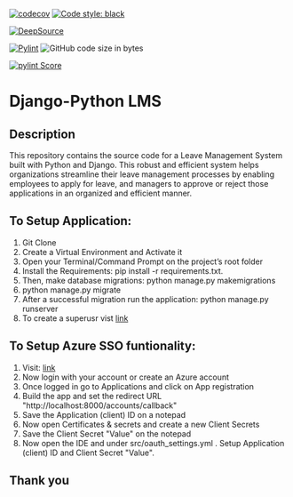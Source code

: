 [![codecov](https://codecov.io/gh/UtkarshV09/DeepStrat-LMS/branch/main/graph/badge.svg?token=WMJ5R8AHJT)](https://codecov.io/gh/UtkarshV09/DeepStrat-LMS)   [![Code style: black](https://img.shields.io/badge/code%20style-black-000000.svg)](https://github.com/psf/black) 

[![DeepSource](https://deepsource.io/gh/UtkarshV09/DeepStrat-LMS.svg)](https://deepsource.io/gh/UtkarshV09/DeepStrat-LMS/?ref=repository-badge)


[![Pylint](https://github.com/UtkarshV09/DeepStrat-LMS/actions/workflows/lms.yml/badge.svg)](https://github.com/UtkarshV09/DeepStrat-LMS/actions/workflows/lms.yml)  ![GitHub code size in bytes](https://img.shields.io/github/languages/code-size/UtkarshV09/DeepStrat-LMS)

[![pylint Score](https://mperlet.github.io/pybadge/badges/4.28.svg)](https://github.com/UtkarshV09/DeepStrat-LMS/actions/workflows/lms.yml)



# Django-Python LMS


## Description


This repository contains the source code for a Leave Management System built with Python and Django. This robust and efficient system helps organizations streamline their leave management processes by enabling employees to apply for leave, and managers to approve or reject those applications in an organized and efficient manner.


## To Setup Application:

1. Git Clone
2. Create a Virtual Environment and Activate it
3. Open your Terminal/Command Prompt on the project’s root folder
4. Install the Requirements: pip install -r requirements.txt.
5. Then, make database migrations: python manage.py makemigrations
6. python manage.py migrate
7. After a successful migration run the application: python manage.py runserver
8. To create a superusr vist [link](https://docs.djangoproject.com/en/1.8/intro/tutorial02/)


## To Setup Azure SSO funtionality:

1. Visit: [link](https://aad.portal.azure.com/)
2. Now login with your account or create an Azure account
3. Once logged in go to Applications and click on App registration
4. Build the app and set the redirect URL "http://localhost:8000/accounts/callback"
5. Save the Application (client) ID on a notepad
6. Now open Certificates & secrets and create a new Client Secrets
7. Save the Client Secret "Value" on the notepad
8. Now open the IDE and under src/oauth_settings.yml . Setup Application (client) ID and Client Secret "Value".


## Thank you